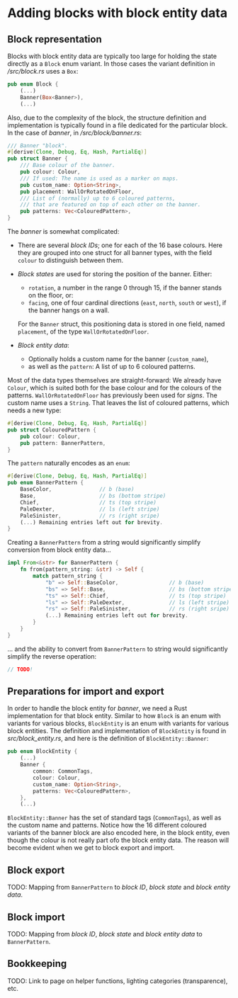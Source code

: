 # Adding blocks with block entity data

## Block representation

Blocks with block entity data are typically too large for holding the state directly as a `Block` enum variant. In those cases the variant definition in _/src/block.rs_ uses a `Box`:

```rust
pub enum Block {
    (...)
    Banner(Box<Banner>),
    (...)
```

Also, due to the complexity of the block, the structure definition and implementation is typically found in a file dedicated for the particular block. In the case of _banner_, in _/src/block/banner.rs_:

```rust
/// Banner "block".
#[derive(Clone, Debug, Eq, Hash, PartialEq)]
pub struct Banner {
    /// Base colour of the banner.
    pub colour: Colour,
    /// If used: The name is used as a marker on maps.
    pub custom_name: Option<String>,
    pub placement: WallOrRotatedOnFloor,
    /// List of (normally) up to 6 coloured patterns,
    /// that are featured on top of each other on the banner.
    pub patterns: Vec<ColouredPattern>,
}
```

The _banner_ is somewhat complicated:

* There are several _block IDs_; one for each of the 16 base colours. Here they are grouped into one struct for all banner types, with the field `colour` to distinguish between them.

* _Block states_ are used for storing the position of the banner. Either:
    * `rotation`, a number in the range 0 through 15, if the banner stands on the floor, or:
    * `facing`, one of four cardinal directions (`east`, `north`, `south` or `west`), if the banner hangs on a wall.

    For the `Banner` struct, this positioning data is stored in one field, named `placement`, of the type `WallOrRotatedOnFloor`.

* _Block entity data_:
    * Optionally holds a custom name for the banner (`custom_name`),
    * as well as the `pattern`: A list of up to 6 coloured patterns.

Most of the data types themselves are straight-forward: We already have `Colour`, which is suited both for the base colour and for the colours of the patterns. `WallOrRotatedOnFloor` has previously been used for _signs_. The custom name uses a `String`. That leaves the list of coloured patterns, which needs a new type:

```rust
#[derive(Clone, Debug, Eq, Hash, PartialEq)]
pub struct ColouredPattern {
    pub colour: Colour,
    pub pattern: BannerPattern,
}
```

The `pattern` naturally encodes as an `enum`:

```rust
#[derive(Clone, Debug, Eq, Hash, PartialEq)]
pub enum BannerPattern {
    BaseColor,               // b (base)
    Base,                    // bs (bottom stripe)
    Chief,                   // ts (top stripe)
    PaleDexter,              // ls (left stripe)
    PaleSinister,            // rs (right sripe)
    (...) Remaining entries left out for brevity.
}
```

Creating a `BannerPattern` from a string would significantly simplify conversion from block entity data...

```rust
impl From<&str> for BannerPattern {
    fn from(pattern_string: &str) -> Self {
        match pattern_string {
            "b" => Self::BaseColor,                // b (base)
            "bs" => Self::Base,                    // bs (bottom stripe)
            "ts" => Self::Chief,                   // ts (top stripe)
            "ls" => Self::PaleDexter,              // ls (left stripe)
            "rs" => Self::PaleSinister,            // rs (right sripe)
            (...) Remaining entries left out for brevity.
        }
    }
}
```

... and the ability to convert from `BannerPattern` to string would significantly simplify the reverse operation:

```rust
// TODO!
```

## Preparations for import and export

In order to handle the block entity for _banner_, we need a Rust implementation for that block entity. Similar to how `Block` is an enum with variants for various blocks, `BlockEntity` is an enum with variants for various block entities. The definition and implementation of `BlockEntity` is found in _src/block_entity.rs_, and here is the definition of `BlockEntity::Banner`:

```rust
pub enum BlockEntity {
    (...)
    Banner {
        common: CommonTags,
        colour: Colour,
        custom_name: Option<String>,
        patterns: Vec<ColouredPattern>,
    },
    (...)
```

`BlockEntity::Banner` has the set of standard tags (`CommonTags`), as well as the custom name and patterns. Notice how the 16 different coloured variants of the banner block are also encoded here, in the block entity, even though the colour is not really part ofo the block entity data. The reason will become evident when we get to block export and import.

## Block export

TODO: Mapping from `BannerPattern` to _block ID_, _block state_ and _block entity data_.

## Block import

TODO: Mapping from _block ID_, _block state_ and _block entity data_ to `BannerPattern`.

## Bookkeeping

TODO: Link to page on helper functions, lighting categories (transparence), etc.

